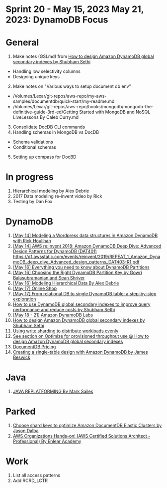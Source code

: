 # Sprint 20 - May 15, 2023	May 21, 2023: DynamoDB Focus

# General

1. Make notes (GSI.md) from [How to design Amazon DynamoDB global secondary indexes by Shubham Sethi](https://aws.amazon.com/blogs/database/how-to-design-amazon-dynamodb-global-secondary-indexes/)
- Handling low selectivity columns
- Designing unique keys
2. Make notes on "Various ways to setup document db env"
- /Volumes/Lexar/git-repos/aws-repo/my-aws-samples/documentdb/quick-start/my-readme.md
- /Volumes/Lexar/git-repos/aws-repo/books/mongodb/mongodb-the-definitive-guide-3rd-ed/Getting Started with MongoDB and NoSQL LiveLessons By Caleb Curry.md
3. Consolidate DocDB CLI commands
4. Handling schemas in MongoDB vs DocDB
- Schema validations
- Conditional schemas
5. Setting up compass for DocBD

# In progress

1. Hierarchical modeling by Alex Debrie
2. 2017 Data modeling re-invent video by Rick
3. Testing by Dan Fox

# DynamoDB

1. [[May 14] Modeling a Wordpress data structures in Amazon DynamoDB with Rick Houlihan](https://www.youtube.com/watch?v=em860yYs7uw)
2. [[May 14] AWS re:Invent 2018: Amazon DynamoDB Deep Dive: Advanced Design Patterns for DynamoDB (DAT401)](https://www.youtube.com/watch?v=HaEPXoXVf2k) https://d1.awsstatic.com/events/reinvent/2019/REPEAT_1_Amazon_DynamoDB_deep_dive_Advanced_design_patterns_DAT403-R1.pdf
3. [[May 16] Everything you need to know about DynamoDB Partitions](https://www.alexdebrie.com/posts/dynamodb-partitions/)
4. [[May 16] Choosing the Right DynamoDB Partition Key by Gowri Balasubramanian and Sean Shriver](https://aws.amazon.com/blogs/database/choosing-the-right-dynamodb-partition-key/)
5. [[May 16] Modeling Hierarchical Data By Alex Debrie](https://www.dynamodbguide.com/hierarchical-data/)
5. [[May 17] Online Shop](https://github.com/aws-samples/amazon-dynamodb-design-patterns/tree/master/examples/an-online-shop)
6. [[May 17] From relational DB to single DynamoDB table: a step-by-step exploration](https://www.trek10.com/blog/dynamodb-single-table-relational-modeling)
7. [How to use DynamoDB global secondary indexes to improve query performance and reduce costs by Shubham Sethi](https://aws.amazon.com/blogs/database/how-to-use-dynamodb-global-secondary-indexes-to-improve-query-performance-and-reduce-costs/)
8. [[May 18 - 21] Amazon DynamoDB Labs](https://amazon-dynamodb-labs.com/hands-on-labs.html)
9. [How to design Amazon DynamoDB global secondary indexes by Shubham Sethi](https://aws.amazon.com/blogs/database/how-to-design-amazon-dynamodb-global-secondary-indexes/)
10. [Using write sharding to distribute workloads evenly](https://docs.aws.amazon.com/amazondynamodb/latest/developerguide/bp-partition-key-sharding.html)
11. [See section on Optimize for provisioned throughput use @ How to design Amazon DynamoDB global secondary indexes](https://aws.amazon.com/blogs/database/how-to-design-amazon-dynamodb-global-secondary-indexes/)
12. [DocumentDB Pricing](https://aws.amazon.com/documentdb/pricing/)
13. [Creating a single-table design with Amazon DynamoDB by James Beswick](https://aws.amazon.com/blogs/compute/creating-a-single-table-design-with-amazon-dynamodb/)

# Java
1. [JAVA REPLATFORMING By Mark Sailes](https://serverlessland.com/content/service/lambda/paved-path/java-replatforming/introduction)

# Parked

1. [Choose shard keys to optimize Amazon DocumentDB Elastic Clusters by Jason Dalba](https://aws.amazon.com/blogs/database/choose-shard-keys-to-optimize-amazon-documentdb-elastic-clusters/)
2. [AWS Organizations Hands-on! (AWS Certified Solutions Architect - Professional) By Enlear Academy](https://www.youtube.com/watch?v=jtKqYM9GjNM)

# Work
1. List all access patterns
2. Add RCRD_LCTR

